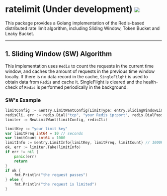 # ratelimit (Under development) [![](https://img.shields.io/badge/language-Go-blue)](https://go.dev/)

This package provides a Golang implementation of the Redis-based distributed rate limit algorithm, including Sliding Window, Token Bucket and Leaky Bucket.

---

## 1. Sliding Window (SW) Algorithm
This implementation uses `Redis` to count the requests in the current time window, and caches the amount of requests in the previous time window locally. If there is no data record in the cache, `SingleFilght` is used to obtain data from `Redis` and cache it. SingleFilght is cleared and the health-check of `Redis` is performed periodically in the background.

### SW's Example
```go
limitConfig := &entry.LimitWantConfig{LimitType: entry.SlidingWindowLimiterType}
redisCli, err := redis.Dial("tcp", "your Redis ip:port", redis.DialPassword("your Redis password"))
limiter := NewLimitWant(limitConfig, redisCli)

limitKey := "your limit key"
var limitFreq int64 = 10 // seconds
var limitCount int64 = 1000
limitInfo := &entry.LimitInfo{limitKey, limitFreq, limitCount} // 1000Requsets/10s
ok, err := limiter.Take(limitInfo)
if err != nil {
    panic(err)
    return
}
if ok {
    fmt.Println("the request passes")
} else {
    fmt.Println("the request is limited")
}